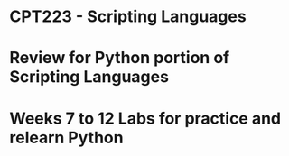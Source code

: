 # CPT223 - Scripting Languages
#
# Review for Python portion of Scripting Languages
# Weeks 7 to 12 Labs for practice and relearn Python
